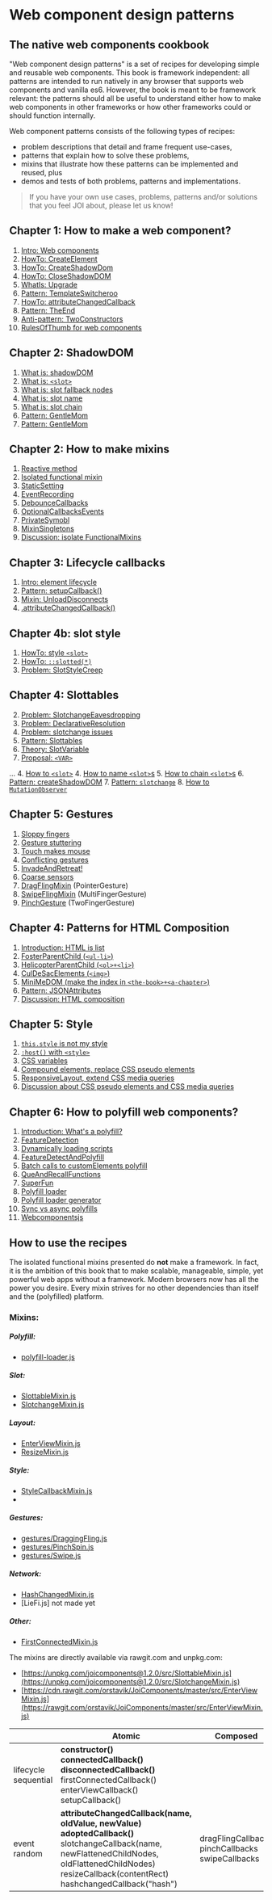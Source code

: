 # Web component design patterns

## The native web components cookbook

"Web component design patterns" is a set of recipes for developing simple and reusable web components. 
This book is framework independent: all patterns are intended to run natively in any browser 
that supports web components and vanilla es6. 
However, the book is meant to be framework relevant: 
the patterns should all be useful to understand either how to make web components in other frameworks or
how other frameworks could or should function internally.

Web component patterns consists of the following types of recipes:
* problem descriptions that detail and frame frequent use-cases,
* patterns that explain how to solve these problems,
* mixins that illustrate how these patterns can be implemented and reused, plus
* demos and tests of both problems, patterns and implementations.

> If you have your own use cases, problems, patterns and/or solutions that you feel JOI about,
> please let us know!

## Chapter 1: How to make a web component?
1. [Intro: Web components](book/chapter1/1_Intro_web_comp)
2. [HowTo: CreateElement](book/chapter1/2_HowTo_CreateElement)
3. [HowTo: CreateShadowDom](book/chapter1/3_HowTo_CreateShadowDom)
4. [HowTo: CloseShadowDOM](book/chapter1/4_HowTo_closed_shadowRoot)
5. [WhatIs: Upgrade](book/chapter1/5_WhatIs_upgrade.md)
6. [Pattern: TemplateSwitcheroo](book/chapter1/6_Pattern_TemplateSwitcheroo)
7. [HowTo: attributeChangedCallback](book/chapter1/7_HowTo_attributeChangedCallback)
8. [Pattern: TheEnd](book/chapter1/8_Pattern_TheEnd)
9. [Anti-pattern: TwoConstructors](book/chapter1/9_Anti_TwoConstructors)
10. [RulesOfThumb for web components](book/chapter1/10_rulesOfThumb)
<!--
3. [How to `MutationObserver`](book/chapter1/HowTo_MutationObserver.md)
9. [Discussion: slotchange](book/chapter1/Old_slotchange.md)
-->

## Chapter 2: ShadowDOM
1. [What is: shadowDOM](book/chapter1b_slot_basics/1_WhatIs_shadowDOM)
2. [What is: `<slot>`](book/chapter1b_slot_basics/2_WhatIs_slot)
3. [What is: slot fallback nodes](book/chapter1b_slot_basics/3_WhatIs_slot_fallback_nodes)
4. [What is: slot name](book/chapter1b_slot_basics/4_WhatIs_slotname)
5. [What is: slot chain](book/chapter1b_slot_basics/5_WhatIs_slotchain)
6. [Pattern: GentleMom](book/chapter1b_slot_basics/6_Pattern_GentleMom)
7. [Pattern: GentleMom](book/chapter1b_slot_basics/6_Pattern_GentleMom)




## Chapter 2: How to make mixins
1. [Reactive method](book/chapter2_HowToMakeMixins/Pattern1_ReactiveMethod.md)
2. [Isolated functional mixin](book/chapter2_HowToMakeMixins/Pattern2_FunctionalMixin.md)
3. [StaticSetting](book/chapter2_HowToMakeMixins/Pattern3_StaticSettings.md)
4. [EventRecording](book/chapter2_HowToMakeMixins/Pattern4_EventRecording.md)
5. [DebounceCallbacks](book/chapter2_HowToMakeMixins/Pattern5_DebounceCallbacks.md)
6. [OptionalCallbacksEvents](book/chapter2_HowToMakeMixins/Pattern6_OptionalCallbacksEvents.md)
7. [PrivateSymobl](book/chapter2_HowToMakeMixins/Pattern7_PrivateSymbols.md)
8. [MixinSingletons](book/chapter2_HowToMakeMixins/Pattern8_MixinSingleton.md)
8. [Discussion: isolate FunctionalMixins](book/chapter2_HowToMakeMixins/Discussion_IsolatedFunctionalMixin.md)

## Chapter 3: Lifecycle callbacks
1. [Intro: element lifecycle](trash/book/chapter3_element_lifecycle/chapter3_lifecycle/Intro_element_lifecycle.md)
2. [Pattern: setupCallback()](trash/book/chapter3_element_lifecycle/chapter3_lifecycle/Mixin2_InitialAttributes.md)
4. [Mixin: UnloadDisconnects](trash/book/chapter3_element_lifecycle/chapter3_lifecycle/Mixin3_unload_disconnects.md)
1. [.attributeChangedCallback()](book/chapter1/HowTo_attributeChangedCallback.md)
<!--4. .hashChangedCallback()-->
<!-- 4. liefi-->

## Chapter 4b: slot style
1. [HowTo: style `<slot>`](book/chapter2_slot_basics/WhatIs_style_slot.md)
2. [HowTo: `::slotted(*)`](book/chapter1c_slot_style/WhatIs_style_slotted.md)
3. [Problem: SlotStyleCreep](book/chapter1c_slot_style/Problem_StylingSlots.md)

## Chapter 4: Slottables
2. [Problem: SlotchangeEavesdropping](book/chapter4_slottable/Problem_SlotchangeEavesdropping.md)
2. [Problem: DeclarativeResolution](book/chapter4_slottable/Problem_DeclarativeResolution.md)
2. [Problem: slotchange issues](book/chapter4_slottable/Problem_slotchange_issues.md)
2. [Pattern: Slottables](book/chapter4_slottable/Pattern_Slottables.md)
2. [Theory: SlotVariable](book/chapter4_slottable/Theory_SlotVariable.md)
2. [Proposal: `<VAR>`](book/chapter4_slottable/Proposal_VAR.md)

...
4. [How to `<slot>`](book/chapter1b_slot_basics/old/HowTo_slot.md)
4. [How to name `<slot>`s](book/chapter1b_slot_basics/old/HowTo_namedSlots.md)
5. [How to chain `<slot>`s](book/chapter1b_slot_basics/old/HowTo_chainSlots.md)
6. [Pattern: createShadowDOM](book/chapter1/Pattern1_shadowDomStrategies.md)
7. [Pattern: `slotchange`](book/chapter1b_slot_basics/Pattern2_slotchange.md)
8. [How to `MutationObserver`](book/chapter1/HowTo_MutationObserver.md)
<!--9. [Discussion: slotchange](book/chapter1/Old_slotchange.md)-->


## Chapter 5: Gestures
1. [Sloppy fingers](book/chapter11_event_comp/chapter5_gestures/Problem1_sloppy_fingers.md)
2. [Gesture stuttering](book/chapter11_event_comp/chapter5_gestures/Problem2_gesture_stuttering.md)
3. [Touch makes mouse](book/chapter11_event_comp/chapter5_gestures/Problem3_touch_the_mouse.md)
4. [Conflicting gestures](book/chapter11_event_comp/chapter5_gestures/Problem4_conflicting_gestures.md)
5. [InvadeAndRetreat!](book/chapter11_event_comp/chapter5_gestures/Pattern5_InvadeAndRetreat.md)
6. [Coarse sensors](book/chapter11_event_comp/chapter5_gestures/Problem5_coarse_sensors.md)
7. [DragFlingMixin](book/chapter11_event_comp/chapter5_gestures/Mixin1_DraggingFlingGesture.md) (PointerGesture)
8. [SwipeFlingMixin](book/chapter11_event_comp/chapter5_gestures/Mixin2_FlingEventMixin.md) (MultiFingerGesture)
9. [PinchGesture](book/chapter11_event_comp/chapter5_gestures/Mixin3_PinchSpinGesture.md) (TwoFingerGesture)

## Chapter 4: Patterns for HTML Composition
1. [Introduction: HTML is list](book/chapter6_html_comp/Intro_HTML-Lists.md)
2. [FosterParentChild (`<ul-li>`)](book/chapter6_html_comp/Pattern1_FosterParentChild.md)
3. [HelicopterParentChild (`<ol>+<li>`)](book/chapter6_html_comp/Pattern2_HelicopterParentChild.md)
4. [CulDeSacElements (`<img>`)](book/chapter6_html_comp/Pattern3_CulDeSacElements.md)
5. [MiniMeDOM (make the index in `<the-book>+<a-chapter>`)](book/chapter6_html_comp/Pattern4_MiniMe.md)
6. [Pattern: JSONAttributes](book/chapter6_html_comp/Pattern_jsonAttributes.md)
7. [Discussion: HTML composition](book/chapter6_html_comp/Discussion_HTML_composition.md)


<!--
A. Polymer BaseElement with just mapping properties to attributes.
B. LitElement and its ._render() method.

Put A and B in the chapter 1?

Y. Lazy-img 
Dont know where to put this one. :Chapter on use-case examples??
Element to wrap methods for lazy-loading image. 
Sometimes, this needs to be inlined. But often not, only loaded first.
Look at the lighthouse presentation Google/IO

Z. Sibling based ordered list.

-->

## Chapter 5: Style                                   
1. [`this.style` is not my style](book/chapter7_style/old/Pattern1_this_style_is_not_my_style.md) 
2. [`:host()` with `<style>`](book/chapter7_style/old/Pattern2_host_with_style.md) 
3. [CSS variables](book/chapter7_style/Pattern3b_css_variables.md) 
4. [Compound elements, replace CSS pseudo elements](book/chapter7_style/old/Pattern4_css_pseudo_elements.md) 
5. [ResponsiveLayout, extend CSS media queries](book/chapter7_style/old/Pattern5_ResponsiveLayout.md)
6. [Discussion about CSS pseudo elements and CSS media queries](book/chapter7_style/old/Discussion_mediaqueries_pseudoelements.md) 

<!--3. [.resizeCallback()](book/chapter4_basicMixins_whileConnected/Mixin2_ResizeMixin.md)-->

<!---
7. Discussion. Coherence and style
* How to handle app-wide styling. Local coherence (cohesion), thematic coherence, global coherence.
When and why to put the content of an element in the lightDom? In app-specific elements where you want 
to apply global/thematic styles to the element. And when you have control of the use of that element.
Don't split this piece of the app into too many pieces. These pieces of the app should mostly be about 
template composition. And only minor event composition. If you need to apply a lot of UI logic, 
you probably need a generic UI web component.

8. keep it light. App specific components and style. Non-composable, but universally stylable.

9. Path based styling. Changing the path in the stylesheet, and not the class or attribute on the element.
Sometimes you have a tree structure in your DOM that reflects a tree structure in you state data.
When you have such a mapping, and you have everything in the same lightDOM accessible to the same stylesheets,
you can instead of changing each element, change the css paths that attribute styles to each element.
This is not for beginners. This is not necessarily a good pattern. But it is a pattern.
-->
## Chapter 6: How to polyfill web components?
1. [Introduction: What's a polyfill?](book/chapter9_polyfill/Intro_Polyfills.md)
2. [FeatureDetection](book/chapter9_polyfill/Pattern1_FeatureDetection.md)
3. [Dynamically loading scripts](book/chapter9_polyfill/Pattern2_LoadScript.md)
4. [FeatureDetectAndPolyfill](book/chapter9_polyfill/Pattern3_FeatureDetectAndPolyfill.md)
5. [Batch calls to customElements polyfill](book/chapter9_polyfill/Pattern4_BatchCustomElementUpgrades.md)
6. [QueAndRecallFunctions](book/chapter9_polyfill/Pattern5_QueAndRecallFunctions.md)
7. [SuperFun](book/chapter9_polyfill/Pattern6_SuperFun.md)
8. [Polyfill loader](book/chapter9_polyfill/Pattern7_PolyfillLoader.md)
9. [Polyfill loader generator](book/chapter9_polyfill/Pattern8_PolyfillLoaderGenerator.md)
10. [Sync vs async polyfills](book/chapter9_polyfill/Discussion_sync_vs_async_polyfilling.md)
11. [Webcomponentsjs](book/chapter9_polyfill/Pattern9_webcomponentsjsCousin.md)
<!---
5. [Transpile web components to es5](tutorials/chapter1/PatternX_HowToPolyfillOnClient.md)
explain that custom elements with content in the lightDom should be considered app-specific components.
-->

## How to use the recipes
The isolated functional mixins presented do **not** make a framework. 
In fact, it is the ambition of this book that to make scalable, manageable, simple, yet powerful web apps
without a framework. Modern browsers now has all the power you desire.
Every mixin strives for no other dependencies than itself and the (polyfilled) platform. 

### Mixins:

##### Polyfill:
 * [polyfill-loader.js](src/polyfill-loader.js)

##### Slot:
 * [SlottableMixin.js](src/slot/SlottableMixin.js)
 * [SlotchangeMixin.js](trash/src/SlotchangeMixin.js)

##### Layout:
 * [EnterViewMixin.js](src/layout/EnterViewMixin.js)
 * [ResizeMixin.js](src/layout/ResizeMixin.js)

##### Style:
 * [StyleCallbackMixin.js](src/style/old/StyleChangedMixin.js)
 * 

##### Gestures:
 * [gestures/DraggingFling.js](src/gestures/DraggingFling.js)
 * [gestures/PinchSpin.js](src/gestures/PinchSpin.js)
 * [gestures/Swipe.js](src/gestures/Swipe.js)

##### Network:
 * [HashChangedMixin.js](src/network/HashChangedMixin.js)
 * [LieFi.js] not made yet

##### Other:
 * [FirstConnectedMixin.js](src/FirstConnectedMixin.js)

The mixins are directly available via rawgit.com and unpkg.com:
 * [https://unpkg.com/joicomponents@1.2.0/src/SlottableMixin.js](https://unpkg.com/joicomponents@1.2.0/src/SlotchangeMixin.js)
 * [https://cdn.rawgit.com/orstavik/JoiComponents/master/src/EnterViewMixin.js](https://rawgit.com/orstavik/JoiComponents/master/src/EnterViewMixin.js)

|            | Atomic  | Composed |
| ---------- |-------- | -------- |
| lifecycle<br>sequential  | **constructor()**<br>**connectedCallback()**<br>**disconnectedCallback()**<br>firstConnectedCallback()<br>enterViewCallback()<br>setupCallback() |  |
| event<br>random      | **attributeChangedCallback(name, oldValue, newValue)**<br>**adoptedCallback()**<br>slotchangeCallback(name, newFlattenedChildNodes, oldFlattenedChildNodes)<br>resizeCallback(contentRect)<br>hashchangedCallback("hash")<br> | dragFlingCallbacks<br>pinchCallbacks<br>swipeCallbacks|



<!---
## Chapter 8: Composition of app-specific web components
1. 
2. props down, (composed) events up
((ATT!! In generic custom elements, it is more children and attributes down, events up)).

3. dispatch and observe, in a joiState

2. MVC. Catching app events on window (or another element event bus 
(https://stackoverflow.com/questions/42757051/web-components-design-pattern)
).

<!--6. [KeepItLight - benefits of adding dom to the lightDom in app specific components is ](book/chapter4/Pattern5_KeepItLight.md)--> 

<!--
## Chapter 9: Single state management
1. Using an event bus. With a state mananger.
2. dispatching directly on an element. 
3. the concept of immutability. and the benefits of dirty checking.
4. what are reducers? and the benefit of pure functions.
5. what are computer functions? and the problem of either nesting reducers or redundant functionality.
6. why use observers? and the problem of managing async actions in a sync centralized state.
7. what is joiState and how to use it?
-->

<!--
### What do you mean "web component"?

Many different frameworks such as React and Angular enable developers to make components for the web.
However, components tailored and dependent on a framework we call by that frameworks name, such as 
"React component" or "Angular component". They are components made to be used on the web, 
but they are not what is commonly refered to as "web components".

"Web components" means a components that can run *natively* in a modern browser. 
"Web components" always imply "*native* web components".
They do not rely on a framework in browsers compliant with the whatwg and es6 specification.

Still, "web components" can mean many different things. 
On the one hand, when we say "web components", we might refer to the simplest custom element. 
A custom element that uses neither shadowDom nor HTML template, and that is directly defined before use in the app (no es6 module loading).
On the other hand, a "web component" might refer to a most advanced custom element.
A custom element with a HTML template based shadowDom, written by someone else and loaded as an es6 module.

To clarify this myriad of terms, I think it is wise to apply the following taxonomy.
If you intend for a web component to be reused, it should be made available as an importable module.
You should also highlight that the web component is intended to be "reusable", generic to many apps and 
complying more thoroughly with HTML standards. You often should add the label "reusable" to that component.

If you are talking about a `custom element` that uses neither shadowDom nor 

Web components provide an excellent interface for integrating custom HTML+JS+CSS modules. 
Once familiar with the makeup of web components, it is my contention that you no longer will need a framework.
Web components is enough. They provide a great means both to organize and stabilize your own work and 
collaborate with others. It might not be perfect. And it needs to be polyfilled in old browsers. 
But it will still provides you with the only, cleanest and simplest API for making native HTML+JS+CSS modules.
-->

<!--
## Discussion: Is this a framework?
The resources presented in this book solves most of the problems that other frameworks solve.
You can therefore compare the content of this book with the content of other frameworks.

However, all the mixins and punchline and other resources in this book are **isolated**.
They do not depend on each other, they have no cross dependencies.
This means that you can use them one by one, and import them one by one.

One major difference between this books and other frameworks is that it does not extend the HTML template.
If you want, you can combine the resources in this book with a template library such as 
hyperHTML or lit-html.
However, in my experience, using such complex templates inside the shadowDOM of a custom element 
more often than not ends up as a temporary meassure.
As the complexity inside a custom element with a big and functionaly complex template grows,
the need to split the element up pushes the developer to also split up and de-functionalize the template.
Sure, syntactic sugar such as simple databinding and/or simple binding of event listeners might persist, 
but when the template shrinks, the benefit of using a template engine over plain HTML and JS decreases.
In my opinion, the scales hinges on making web components reusable as in *composeable*.
And this problem I feel is solved with the right mix of isolated functional mixins that produce 
reactive callbacks, and in use, these mixins removes the need and desire for extending the HTML template.

This book also strives for 100% transparency.
In addition to web components v.1 standard and es6, this book aims to explain all the important 
problems and all the relevant design decisions made in the framework.
Complete transparency. A no FUD framework. 
If the resources you use in addition to the platform does something you do not understand, or 
has made a design choice you do not understand, the goal is that you in this book will find
a description of all the problems this resource needs to address, the patterns used to solve them,
demos of these patterns *and* the code itself so that you can undertand it *fully* yourself and
write your own alternative solution or fix the existing solution yourself.

The value in this book is therefore foremost the problem and pattern descriptions.
These descriptions illustrate a journey you can take in order to make a framework (in this manner).

-->